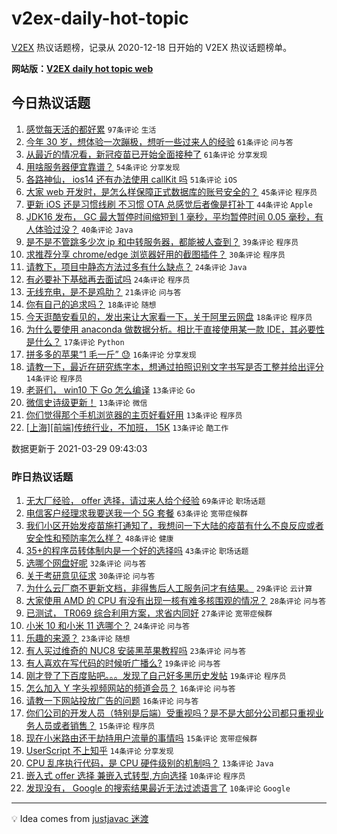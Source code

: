 # v2ex-daily-hot-topic

[V2EX](https://www.v2ex.com/) 热议话题榜，记录从 2020-12-18 日开始的 V2EX 热议话题榜单。

**网站版：[V2EX daily hot topic web](https://boojack.github.io/v2ex-daily-hot-topic-web/)**

## 今日热议话题

<!-- TODAY BEGIN -->

1. [感觉每天活的都好累](https://www.v2ex.com/t/766048) `97条评论` `生活`
1. [今年 30 岁，想体验一次蹦极，想听一些过来人的经验](https://www.v2ex.com/t/766085) `61条评论` `问与答`
1. [从最近的情况看，新冠疫苗已开始全面接种了](https://www.v2ex.com/t/766083) `61条评论` `分享发现`
1. [用啥服务器便宜靠谱？](https://www.v2ex.com/t/766000) `54条评论` `分享发现`
1. [各路神仙， ios14 还有办法使用 callKit 吗](https://www.v2ex.com/t/766054) `51条评论` `iOS`
1. [大家 web 开发时，是怎么样保障正式数据库的账号安全的？](https://www.v2ex.com/t/766088) `45条评论` `程序员`
1. [更新 iOS 还是习惯线刷 不习惯 OTA 总感觉后者像是打补丁](https://www.v2ex.com/t/766024) `44条评论` `Apple`
1. [JDK16 发布， GC 最大暂停时间缩短到 1 毫秒，平均暂停时间 0.05 毫秒，有人体验过没？](https://www.v2ex.com/t/766035) `40条评论` `Java`
1. [是不是不管跳多少次 ip 和中转服务器，都能被人查到？](https://www.v2ex.com/t/766091) `39条评论` `程序员`
1. [求推荐分享 chrome/edge 浏览器好用的截图插件？](https://www.v2ex.com/t/766008) `30条评论` `程序员`
1. [请教下，项目中静态方法过多有什么缺点？](https://www.v2ex.com/t/766202) `24条评论` `Java`
1. [有必要补下基础再去面试吗](https://www.v2ex.com/t/766132) `24条评论` `程序员`
1. [无线充电，是不是鸡肋？](https://www.v2ex.com/t/766163) `21条评论` `问与答`
1. [你有自己的追求吗？](https://www.v2ex.com/t/766186) `18条评论` `随想`
1. [今天逛酷安看见的，发出来让大家看一下，关于阿里云网盘](https://www.v2ex.com/t/766170) `18条评论` `程序员`
1. [为什么要使用 anaconda 做数据分析。相比于直接使用某一款 IDE，其必要性是什么？](https://www.v2ex.com/t/766001) `17条评论` `Python`
1. [拼多多的苹果“1 毛一斤” 😓](https://www.v2ex.com/t/766171) `16条评论` `分享发现`
1. [请教一下，最近在研究练字本，想通过拍照识别文字书写是否工整并给出评分](https://www.v2ex.com/t/766148) `14条评论` `程序员`
1. [老哥们， win10 下 Go 怎么编译](https://www.v2ex.com/t/766206) `13条评论` `Go`
1. [微信史诗级更新！](https://www.v2ex.com/t/766194) `13条评论` `微信`
1. [你们觉得那个手机浏览器的主页好看好用](https://www.v2ex.com/t/766189) `13条评论` `程序员`
1. [[上海][前端]传统行业，不加班， 15K](https://www.v2ex.com/t/766118) `13条评论` `酷工作`

数据更新于 2021-03-29 09:43:03

<!-- TODAY END -->

### 昨日热议话题

<!-- YESTERDAY BEGIN -->

1. [无大厂经验， offer 选择，请过来人给个经验](https://www.v2ex.com/t/765826) `69条评论` `职场话题`
1. [电信客户经理求我要送我一个 5G 套餐](https://www.v2ex.com/t/765836) `63条评论` `宽带症候群`
1. [我们小区开始发疫苗施打通知了，我想问一下大陆的疫苗有什么不良反应或者安全性和预防率怎么样？](https://www.v2ex.com/t/765945) `48条评论` `健康`
1. [35+的程序员转体制内是一个好的选择吗](https://www.v2ex.com/t/765819) `43条评论` `职场话题`
1. [选哪个网盘好呢](https://www.v2ex.com/t/765840) `32条评论` `问与答`
1. [关于考研意见征求](https://www.v2ex.com/t/765811) `30条评论` `问与答`
1. [为什么云厂商不更新文档，非得售后人工服务问才有结果。](https://www.v2ex.com/t/765910) `29条评论` `云计算`
1. [大家使用 AMD 的 CPU 有没有出现一核有难多核围观的情况？](https://www.v2ex.com/t/765902) `28条评论` `问与答`
1. [已测试， TR069 综合利用方案，求省内同好](https://www.v2ex.com/t/765833) `27条评论` `宽带症候群`
1. [小米 10 和小米 11 选哪个？](https://www.v2ex.com/t/765849) `24条评论` `问与答`
1. [乐趣的来源？](https://www.v2ex.com/t/765806) `23条评论` `随想`
1. [有人买过维奇的 NUC8 安装黑苹果教程吗](https://www.v2ex.com/t/765817) `23条评论` `问与答`
1. [有人喜欢在写代码的时候听广播么?](https://www.v2ex.com/t/765946) `19条评论` `问与答`
1. [刚才登了下百度贴吧。。。发现了自己好多黑历史发帖](https://www.v2ex.com/t/765851) `19条评论` `程序员`
1. [怎么加入 Y 字头视频网站的频道会员？](https://www.v2ex.com/t/765942) `16条评论` `问与答`
1. [请教一下网站投放广告的问题](https://www.v2ex.com/t/765934) `16条评论` `问与答`
1. [你们公司的开发人员（特别是后端）受重视吗？是不是大部分公司都只重视业务人员或者销售？](https://www.v2ex.com/t/765975) `15条评论` `程序员`
1. [现在小米路由还干劫持用户流量的事情吗](https://www.v2ex.com/t/765862) `15条评论` `宽带症候群`
1. [UserScript 不上知乎](https://www.v2ex.com/t/765950) `14条评论` `分享发现`
1. [CPU 乱序执行代码，是 CPU 硬件级别的机制吗？](https://www.v2ex.com/t/765980) `13条评论` `Java`
1. [嵌入式 offer 选择 兼嵌入式转型,方向选择](https://www.v2ex.com/t/765929) `10条评论` `程序员`
1. [发现没有， Google 的搜索结果最近无法过滤语言了](https://www.v2ex.com/t/765896) `10条评论` `Google`

<!-- YESTERDAY END -->

---

💡 Idea comes from [justjavac 迷渡](https://github.com/justjavac/)

